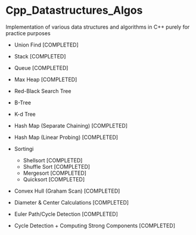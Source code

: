 # Cpp_Datastructures_Algos
Implementation of various data structures and algorithms in C++ purely for practice purposes
- Union Find [COMPLETED]
- Stack [COMPLETED]
- Queue [COMPLETED]
- Max Heap [COMPLETED]
- Red-Black Search Tree
- B-Tree
- K-d Tree
- Hash Map (Separate Chaining) [COMPLETED]
- Hash Map (Linear Probing) [COMPLETED]
- Sortingi
	- Shellsort [COMPLETED]
	- Shuffle Sort [COMPLETED]
	- Mergesort [COMPLETED]
	- Quicksort [COMPLETED]
- Convex Hull (Graham Scan) [COMPLETED]

- Diameter & Center Calculations [COMPLETED]
- Euler Path/Cycle Detection [COMPLETED]
- Cycle Detection + Computing Strong Components [COMPLETED]